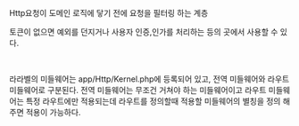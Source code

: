 Http요청이 도메인 로직에 닿기 전에 요청을 필터링 하는 계층


토큰이 없으면 예외를 던지거나 사용자 인증,인가를 처리하는 등의 곳에서 사용할 수 있다.

<br>

라라벨의 미들웨어는 app/Http/Kernel.php에 등록되어 있고, 전역 미들웨어와 라우트 미들웨어로 구분된다. 전역 미들웨어는 무조건 거쳐야 하는 미들웨어이고 라우트 미들웨어는 특정 라우트에만 적용되는데 라우트를 정의할때 적용할 미들웨어의 별칭을 정의 해주면 적용이 가능하다.

